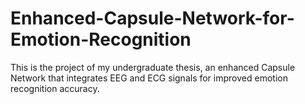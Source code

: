 # Enhanced-Capsule-Network-for-Emotion-Recognition
 This is the project of my undergraduate thesis, an enhanced Capsule Network that integrates EEG and ECG signals for improved emotion recognition accuracy.
